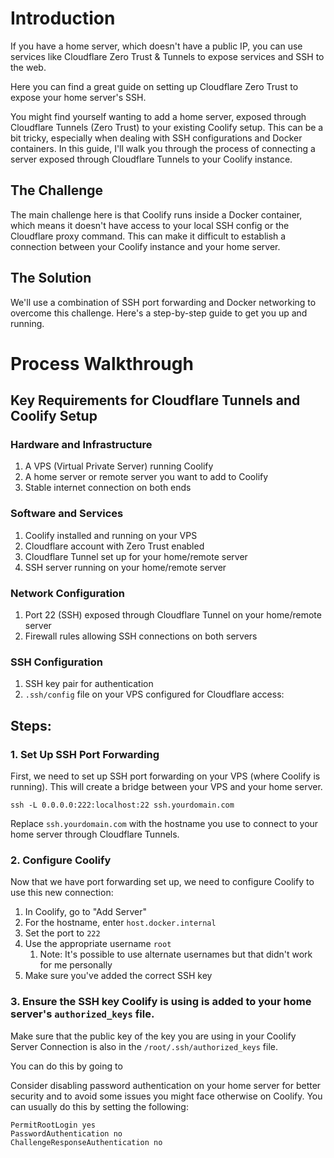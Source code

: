 # Introduction

If you have a home server, which doesn't have a public IP, you can use services like Cloudflare Zero Trust & Tunnels to expose services and SSH to the web. 

Here you can find a great guide on setting up Cloudflare Zero Trust to expose your home server's SSH. 

You might find yourself wanting to add a home server, exposed through Cloudflare Tunnels (Zero Trust) to your existing Coolify setup. This can be a bit tricky, especially when dealing with SSH configurations and Docker containers. In this guide, I'll walk you through the process of connecting a server exposed through Cloudflare Tunnels to your Coolify instance.

## The Challenge

The main challenge here is that Coolify runs inside a Docker container, which means it doesn't have access to your local SSH config or the Cloudflare proxy command. This can make it difficult to establish a connection between your Coolify instance and your home server.

## The Solution

We'll use a combination of SSH port forwarding and Docker networking to overcome this challenge. Here's a step-by-step guide to get you up and running.


# Process Walkthrough

## Key Requirements for Cloudflare Tunnels and Coolify Setup

### Hardware and Infrastructure

1. A VPS (Virtual Private Server) running Coolify
2. A home server or remote server you want to add to Coolify
3. Stable internet connection on both ends

### Software and Services

1. Coolify installed and running on your VPS
2. Cloudflare account with Zero Trust enabled
3. Cloudflare Tunnel set up for your home/remote server
4. SSH server running on your home/remote server

### Network Configuration

1. Port 22 (SSH) exposed through Cloudflare Tunnel on your home/remote server
2. Firewall rules allowing SSH connections on both servers

### SSH Configuration

1. SSH key pair for authentication
2. `.ssh/config` file on your VPS configured for Cloudflare access:

## Steps:
### 1. Set Up SSH Port Forwarding

First, we need to set up SSH port forwarding on your VPS (where Coolify is running). This will create a bridge between your VPS and your home server.

```
ssh -L 0.0.0.0:222:localhost:22 ssh.yourdomain.com
```

Replace `ssh.yourdomain.com` with the hostname you use to connect to your home server through Cloudflare Tunnels.

### 2. Configure Coolify

Now that we have port forwarding set up, we need to configure Coolify to use this new connection:

1. In Coolify, go to "Add Server"
2. For the hostname, enter `host.docker.internal`
3. Set the port to `222`
4. Use the appropriate username  `root` 
	1. Note: It's possible to use alternate usernames but that didn't work for me personally
5. Make sure you've added the correct SSH key

### 3. Ensure the SSH key Coolify is using is added to your home server's `authorized_keys` file.

Make sure that the public key of the key you are using in your Coolify Server Connection is also in the `/root/.ssh/authorized_keys` file.

You can do this by going to 

Consider disabling password authentication on your home server for better security and to avoid some issues you might face otherwise on Coolify. You can usually do this by setting the following:

```
PermitRootLogin yes
PasswordAuthentication no
ChallengeResponseAuthentication no
```

